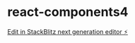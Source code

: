 # react-components4

[Edit in StackBlitz next generation editor ⚡️](https://stackblitz.com/~/github.com/mluighy/react-components4)